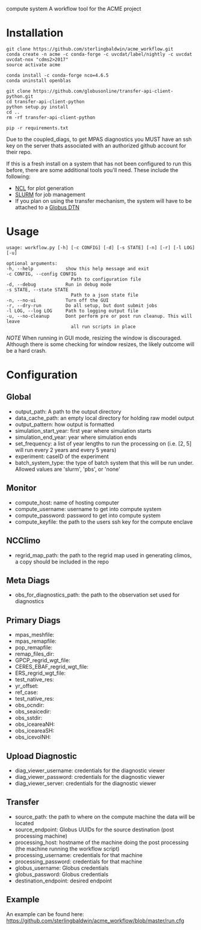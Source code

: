 compute system
A workflow tool for the ACME project

# Installation

    git clone https://github.com/sterlingbaldwin/acme_workflow.git
    conda create -n acme -c conda-forge -c uvcdat/label/nightly -c uvcdat uvcdat-nox "cdms2>2017"
    source activate acme

    conda install -c conda-forge nco=4.6.5
    conda uninstall openblas

    git clone https://github.com/globusonline/transfer-api-client-python.git
    cd transfer-api-client-python
    python setup.py install
    cd ..
    rm -rf transfer-api-client-python

    pip -r requirements.txt

Due to the coupled_diags, to get MPAS diagnostics you MUST have an ssh key on the server thats
associated with an authorized github account for their repo.

If this is a fresh install on a system that has not been configured to run this before, there
are some additional tools you'll need. These include the following:

* [NCL](https://www.ncl.ucar.edu/current_release.shtml) for plot generation
* [SLURM](https://slurm.schedmd.com/quickstart_admin.html) for job management
* If you plan on using the transfer mechanism, the system will have to be attached to a [Globus DTN](https://fasterdata.es.net/data-transfer-tools/globus/)


# Usage

    usage: workflow.py [-h] [-c CONFIG] [-d] [-s STATE] [-n] [-r] [-l LOG] [-u]

    optional arguments:
    -h, --help            show this help message and exit
    -c CONFIG, --config CONFIG
                            Path to configuration file
    -d, --debug           Run in debug mode
    -s STATE, --state STATE
                            Path to a json state file
    -n, --no-ui           Turn off the GUI
    -r, --dry-run         Do all setup, but dont submit jobs
    -l LOG, --log LOG     Path to logging output file
    -u, --no-cleanup      Dont perform pre or post run cleanup. This will leave
                            all run scripts in place

*NOTE*
When running in GUI mode, resizing the window is discouraged. Although there is some checking for window resizes, the likely outcome will be a hard crash.  

# Configuration
## Global
* output_path: A path to the output directory
* data_cache_path: an empty local directory for holding raw model output
* output_pattern: how output is formatted
* simulation_start_year: first year where simulation starts
* simulation_end_year: year where simulation ends
* set_frequency: a list of year lengths to run the processing on (i.e. [2, 5] will run every 2 years and every 5 years)
* experiment: caseID of the experiment
* batch_system_type: the type of batch system that this will be run under. Allowed values are 'slurm', 'pbs', or 'none'

## Monitor
* compute_host: name of hosting computer
* compute_username: username to get into compute system
* compute_password: password to get into compute system
* compute_keyfile: the path to the users ssh key for the compute enclave

## NCClimo
* regrid_map_path: the path to the regrid map used in generating climos, a copy should be included in the repo

## Meta Diags
* obs_for_diagnostics_path: the path to the observation set used for diagnostics

## Primary Diags
* mpas_meshfile:
* mpas_remapfile:
* pop_remapfile:
* remap_files_dir:
* GPCP_regrid_wgt_file:
* CERES_EBAF_regrid_wgt_file:
* ERS_regrid_wgt_file:
* test_native_res:
* yr_offset:
* ref_case:
* test_native_res:
* obs_ocndir:
* obs_seaicedir:
* obs_sstdir:
* obs_iceareaNH:
* obs_iceareaSH:
* obs_icevolNH:

## Upload Diagnostic
* diag_viewer_username: credentials for the diagnostic viewer
* diag_viewer_password: credentials for the diagnostic viewer
* diag_viewer_server: credentials for the diagnostic viewer

## Transfer
* source_path: the path to where on the compute machine the data will be located
* source_endpoint: Globus UUIDs for the source destination (post processing machine)
* processing_host: hostname of the machine doing the post processing (the machine running the workflow script)
* processing_username: credentials for that machine
* processing_password: credentials for that machine
* globus_username: Globus credentials
* globus_password: Globus credentials
* destination_endpoint: desired endpoint


## Example
An example can be found here:  https://github.com/sterlingbaldwin/acme_workflow/blob/master/run.cfg
